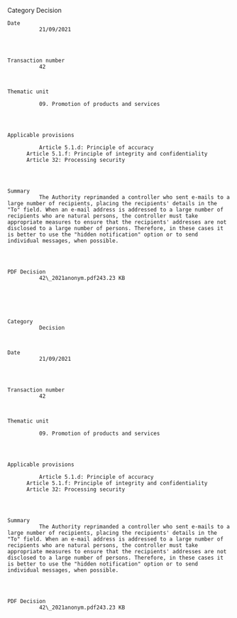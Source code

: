 Category
              Decision
          

  
    Date
              21/09/2021

          

  
    Transaction number
              42
          

  
    Thematic unit
          
              09. Promotion of products and services
              
      

  
    Applicable provisions
          
              Article 5.1.d: Principle of accuracy
          Article 5.1.f: Principle of integrity and confidentiality
          Article 32: Processing security
              
      

  
    Summary
              The Authority reprimanded a controller who sent e-mails to a large number of recipients, placing the recipients' details in the "To" field. When an e-mail address is addressed to a large number of recipients who are natural persons, the controller must take appropriate measures to ensure that the recipients' addresses are not disclosed to a large number of persons. Therefore, in these cases it is better to use the "hidden notification" option or to send individual messages, when possible.

          

  
    PDF Decision
              42\_2021anonym.pdf243.23 KB
          

  

    
  
    Category
              Decision
          

  
    Date
              21/09/2021

          

  
    Transaction number
              42
          

  
    Thematic unit
          
              09. Promotion of products and services
              
      

  
    Applicable provisions
          
              Article 5.1.d: Principle of accuracy
          Article 5.1.f: Principle of integrity and confidentiality
          Article 32: Processing security
              
      

  
    Summary
              The Authority reprimanded a controller who sent e-mails to a large number of recipients, placing the recipients' details in the "To" field. When an e-mail address is addressed to a large number of recipients who are natural persons, the controller must take appropriate measures to ensure that the recipients' addresses are not disclosed to a large number of persons. Therefore, in these cases it is better to use the "hidden notification" option or to send individual messages, when possible.

          

  
    PDF Decision
              42\_2021anonym.pdf243.23 KB
